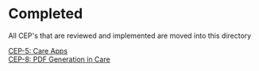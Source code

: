 # Completed

All CEP's that are reviewed and implemented are moved into this directory

[CEP-5: Care Apps](/docs/care/CEP/Completed/plugin-manager)  
[CEP-8: PDF Generation in Care](/docs/care/CEP/Completed/pdf-generation)
